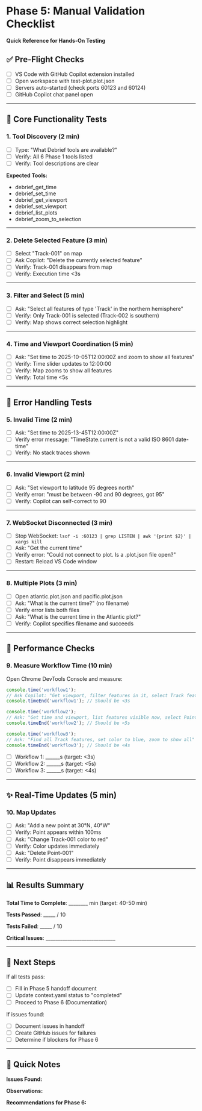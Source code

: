 # Phase 5: Manual Validation Checklist

**Quick Reference for Hands-On Testing**

## ✅ Pre-Flight Checks

- [ ] VS Code with GitHub Copilot extension installed
- [ ] Open workspace with test-plot.plot.json
- [ ] Servers auto-started (check ports 60123 and 60124)
- [ ] GitHub Copilot chat panel open

---

## 🧪 Core Functionality Tests

### 1. Tool Discovery (2 min)
- [ ] Type: "What Debrief tools are available?"
- [ ] Verify: All 6 Phase 1 tools listed
- [ ] Verify: Tool descriptions are clear

**Expected Tools:**
- debrief_get_time
- debrief_set_time
- debrief_get_viewport
- debrief_set_viewport
- debrief_list_plots
- debrief_zoom_to_selection

---

### 2. Delete Selected Feature (3 min)
- [ ] Select "Track-001" on map
- [ ] Ask Copilot: "Delete the currently selected feature"
- [ ] Verify: Track-001 disappears from map
- [ ] Verify: Execution time <3s

---

### 3. Filter and Select (5 min)
- [ ] Ask: "Select all features of type 'Track' in the northern hemisphere"
- [ ] Verify: Only Track-001 is selected (Track-002 is southern)
- [ ] Verify: Map shows correct selection highlight

---

### 4. Time and Viewport Coordination (5 min)
- [ ] Ask: "Set time to 2025-10-05T12:00:00Z and zoom to show all features"
- [ ] Verify: Time slider updates to 12:00:00
- [ ] Verify: Map zooms to show all features
- [ ] Verify: Total time <5s

---

## 🚨 Error Handling Tests

### 5. Invalid Time (2 min)
- [ ] Ask: "Set time to 2025-13-45T12:00:00Z"
- [ ] Verify error message: "TimeState.current is not a valid ISO 8601 date-time"
- [ ] Verify: No stack traces shown

---

### 6. Invalid Viewport (2 min)
- [ ] Ask: "Set viewport to latitude 95 degrees north"
- [ ] Verify error: "must be between -90 and 90 degrees, got 95"
- [ ] Verify: Copilot can self-correct to 90

---

### 7. WebSocket Disconnected (3 min)
- [ ] Stop WebSocket: `lsof -i :60123 | grep LISTEN | awk '{print $2}' | xargs kill`
- [ ] Ask: "Get the current time"
- [ ] Verify error: "Could not connect to plot. Is a .plot.json file open?"
- [ ] Restart: Reload VS Code window

---

### 8. Multiple Plots (3 min)
- [ ] Open atlantic.plot.json and pacific.plot.json
- [ ] Ask: "What is the current time?" (no filename)
- [ ] Verify error lists both files
- [ ] Ask: "What is the current time in the Atlantic plot?"
- [ ] Verify: Copilot specifies filename and succeeds

---

## 🎯 Performance Checks

### 9. Measure Workflow Time (10 min)

Open Chrome DevTools Console and measure:

```javascript
console.time('workflow1');
// Ask Copilot: "Get viewport, filter features in it, select Track features"
console.timeEnd('workflow1'); // Should be <3s
```

```javascript
console.time('workflow2');
// Ask: "Get time and viewport, list features visible now, select Points"
console.timeEnd('workflow2'); // Should be <5s
```

```javascript
console.time('workflow3');
// Ask: "Find all Track features, set color to blue, zoom to show all"
console.timeEnd('workflow3'); // Should be <4s
```

- [ ] Workflow 1: ______s (target: <3s)
- [ ] Workflow 2: ______s (target: <5s)
- [ ] Workflow 3: ______s (target: <4s)

---

## ✨ Real-Time Updates (5 min)

### 10. Map Updates
- [ ] Ask: "Add a new point at 30°N, 40°W"
- [ ] Verify: Point appears within 100ms
- [ ] Ask: "Change Track-001 color to red"
- [ ] Verify: Color updates immediately
- [ ] Ask: "Delete Point-001"
- [ ] Verify: Point disappears immediately

---

## 📊 Results Summary

**Total Time to Complete**: ________ min (target: 40-50 min)

**Tests Passed**: _____ / 10

**Tests Failed**: _____ / 10

**Critical Issues**: _____________________________

---

## 🔄 Next Steps

If all tests pass:
- [ ] Fill in Phase 5 handoff document
- [ ] Update context.yaml status to "completed"
- [ ] Proceed to Phase 6 (Documentation)

If issues found:
- [ ] Document issues in handoff
- [ ] Create GitHub issues for failures
- [ ] Determine if blockers for Phase 6

---

## 📝 Quick Notes

**Issues Found:**


**Observations:**


**Recommendations for Phase 6:**


